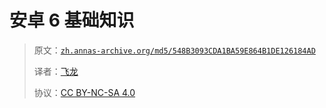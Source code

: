 # 安卓 6 基础知识

> 原文：[`zh.annas-archive.org/md5/548B3093CDA1BA59E864B1DE126184AD`](https://zh.annas-archive.org/md5/548B3093CDA1BA59E864B1DE126184AD)
> 
> 译者：[飞龙](https://github.com/wizardforcel)
> 
> 协议：[CC BY-NC-SA 4.0](http://creativecommons.org/licenses/by-nc-sa/4.0/)